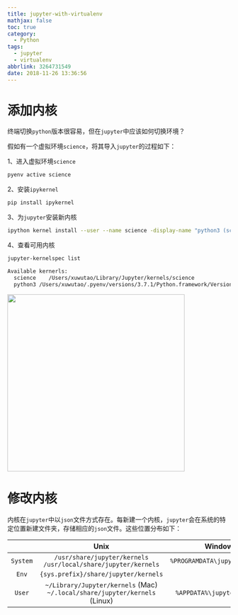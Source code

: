 ```yaml
---
title: jupyter-with-virtualenv
mathjax: false
toc: true
category:
  - Python
tags:
  - jupyter
  - virtualenv
abbrlink: 3264731549
date: 2018-11-26 13:36:56
---
```


# 添加内核
终端切换`python`版本很容易，但在`jupyter`中应该如何切换环境？

假如有一个虚拟环境`science`，将其导入`jupyter`的过程如下：

1、进入虚拟环境`science`
```bash
pyenv active science
```

2、安装`ipykernel`
```bash
pip install ipykernel
```

3、为`jupyter`安装新内核
```bash
ipython kernel install --user --name science -display-name "python3 (science)"
```

4、查看可用内核
```bash
jupyter-kernelspec list

Available kernerls:
  science    /Users/xuwutao/Library/Jupyter/kernels/science
  python3 /Users/xuwutao/.pyenv/versions/3.7.1/Python.framework/Versions/3.7/share/jupyter/kernels/python3
```

<img src="{%asset_path jupyter-with-virtualenv.png %}" width="400" height="400">

# 修改内核
内核在`jupyter`中以`json`文件方式存在。每新建一个内核，`jupyter`会在系统的特定位置新建文件夹，存储相应的`json`文件。这些位置分布如下：

|          | Unix                                                                          | Windows                        |
| :---:    | :---:                                                                         | :----:                         |
| `System` | `/usr/share/jupyter/kernels`<br>`/usr/local/share/jupyter/kernels`            | `%PROGRAMDATA\jupyter\kernels` |
| `Env`    | `{sys.prefix}/share/jupyter/kernels`                                          |                                |
| `User`   | `~/Library/Jupyter/kernels` (Mac)<br>`~/.local/share/jupyter/kernels` (Linux) | `%APPDATA%\jupyter\kernels`
